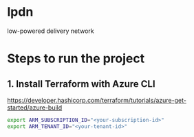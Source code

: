 # lpdn
low-powered delivery network

# Steps to run the project

## 1. Install Terraform with Azure CLI

https://developer.hashicorp.com/terraform/tutorials/azure-get-started/azure-build

```bash
export ARM_SUBSCRIPTION_ID="<your-subscription-id>"
export ARM_TENANT_ID="<your-tenant-id>"
```